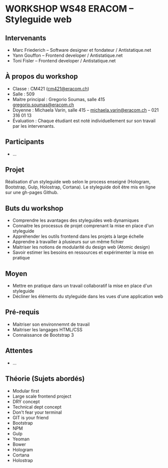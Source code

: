 WORKSHOP WS48 ERACOM – Styleguide web
=====================================

## Intervenants
- Marc Friederich – Software designer et fondateur / Antistatique.net
- Yann Gouffon – Frontend developer / Antistatique.net
- Toni Fisler – Frontend developer / Antistatique.net

## À propos du workshop
- Classe : CM421 (cm421@eracom.ch)
- Salle : 509
- Maitre principal : Gregorio Soumas, salle 415 gregorio.soumas@eracom.ch
- Doyenne : Michaela Varin, salle 415 – michaela.varin@eracom.ch – 021 316 01 13
- Évaluation : Chaque étudiant est noté individuellement sur son travail par les intervenants.

## Participants
- ...

## Projet
Réalisation d'un styleguide web selon le process enseigné (Hologram, Bootstrap, Gulp, Holostrap, Cortana). Le styleguide doit être mis en ligne sur une gh-pages Github.

## Buts du workshop
- Comprendre les avantages des styleguides web dynamiques
- Connaitre les processus de projet comprenant la mise en place d'un styleguide
- Appréhender les outils frontend dans les projets à large échelle
- Apprendre à travailler à plusieurs sur un même fichier
- Maitriser les notions de modularité du design web (Atomic design)
- Savoir estimer les besoins en ressources et expérimenter la mise en pratique

## Moyen
- Mettre en pratique dans un travail collaboratif la mise en place d'un styleguide
- Décliner les éléments du styleguide dans les vues d'une application web

## Pré-requis
- Maitriser son environnemnt de travail
- Maitriser les langages HTML/CSS
- Connaissance de Bootstrap 3

## Attentes
- ...

## Théorie (Sujets abordés)
- Modular first
- Large scale frontend project
- DRY concept
- Technical dept concept
- Don't fear your terminal
- GIT is your friend
- Bootstrap
- NPM
- Gulp
- Yeoman
- Bower
- Hologram
- Cortana
- Holostrap
